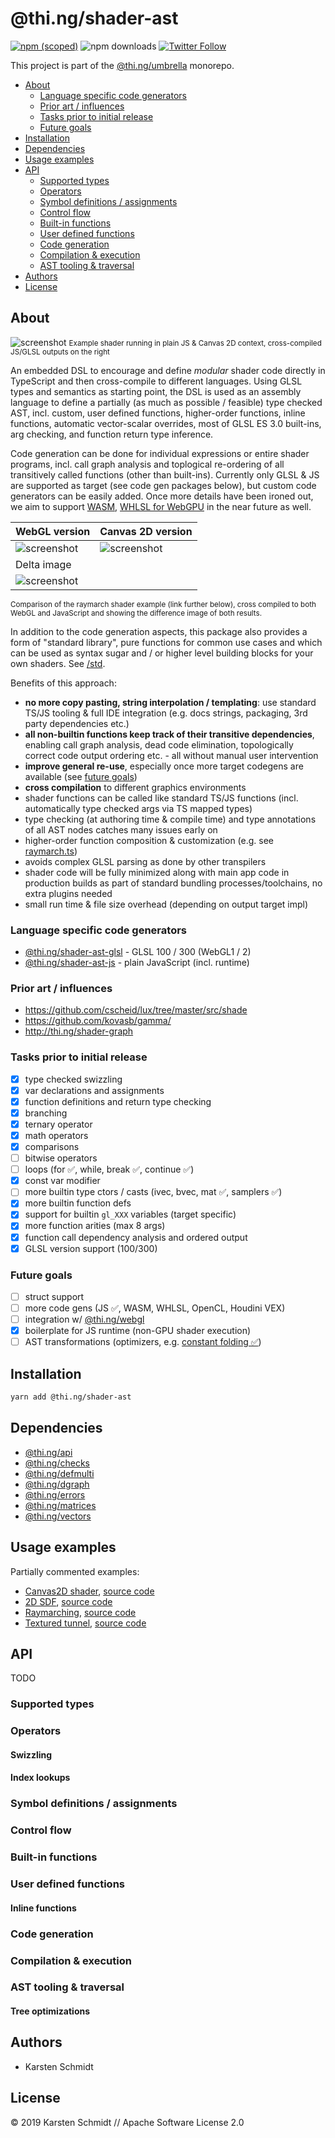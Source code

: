 # @thi.ng/shader-ast

[![npm (scoped)](https://img.shields.io/npm/v/@thi.ng/shader-ast.svg)](https://www.npmjs.com/package/@thi.ng/shader-ast)
![npm downloads](https://img.shields.io/npm/dm/@thi.ng/shader-ast.svg)
[![Twitter Follow](https://img.shields.io/twitter/follow/thing_umbrella.svg?style=flat-square&label=twitter)](https://twitter.com/thing_umbrella)

This project is part of the
[@thi.ng/umbrella](https://github.com/thi-ng/umbrella/) monorepo.

<!-- TOC depthFrom:2 depthTo:3 -->

- [About](#about)
    - [Language specific code generators](#language-specific-code-generators)
    - [Prior art / influences](#prior-art--influences)
    - [Tasks prior to initial release](#tasks-prior-to-initial-release)
    - [Future goals](#future-goals)
- [Installation](#installation)
- [Dependencies](#dependencies)
- [Usage examples](#usage-examples)
- [API](#api)
    - [Supported types](#supported-types)
    - [Operators](#operators)
    - [Symbol definitions / assignments](#symbol-definitions--assignments)
    - [Control flow](#control-flow)
    - [Built-in functions](#built-in-functions)
    - [User defined functions](#user-defined-functions)
    - [Code generation](#code-generation)
    - [Compilation & execution](#compilation--execution)
    - [AST tooling & traversal](#ast-tooling--traversal)
- [Authors](#authors)
- [License](#license)

<!-- /TOC -->

## About

![screenshot](https://raw.githubusercontent.com/thi-ng/umbrella/feature/webgl/assets/screenshots/shader-ast-01.jpg)
<small>Example shader running in plain JS & Canvas 2D context, cross-compiled JS/GLSL outputs on the right</small>

An embedded DSL to encourage and define *modular* shader code directly
in TypeScript and then cross-compile to different languages. Using GLSL
types and semantics as starting point, the DSL is used as an assembly
language to define a partially (as much as possible / feasible) type
checked AST, incl. custom, user defined functions, higher-order
functions, inline functions, automatic vector-scalar overrides, most of
GLSL ES 3.0 built-ins, arg checking, and function return type inference.

Code generation can be done for individual expressions or entire shader
programs, incl. call graph analysis and toplogical re-ordering of all
transitively called functions (other than built-ins). Currently only
GLSL & JS are supported as target (see code gen packages below), but
custom code generators can be easily added. Once more details have been
ironed out, we aim to support [WASM](https://webassembly.org), [WHLSL for
WebGPU](https://github.com/gpuweb/WHLSL) in the near future as well.

| WebGL version                                                                                                        | Canvas 2D version                                                                                                 |
|----------------------------------------------------------------------------------------------------------------------|-------------------------------------------------------------------------------------------------------------------|
| ![screenshot](https://raw.githubusercontent.com/thi-ng/umbrella/feature/webgl/assets/screenshots/raymarch-webgl.jpg) | ![screenshot](https://raw.githubusercontent.com/thi-ng/umbrella/feature/webgl/assets/screenshots/raymarch-2d.jpg) |
| Delta image                                                                                                          |                                                                                                                   |
| ![screenshot](https://raw.githubusercontent.com/thi-ng/umbrella/feature/webgl/assets/screenshots/raymarch-delta.jpg) |                                                                                                                   |

<small>Comparison of the raymarch shader example (link further below), cross compiled to both WebGL and JavaScript and showing the difference image of both results.</small>

In addition to the code generation aspects, this package also provides a
form of "standard library", pure functions for common use cases and
which can be used as syntax sugar and / or higher level building blocks
for your own shaders. See
[/std](https://github.com/thi-ng/umbrella/tree/feature/webgl/packages/shader-ast/src/std/).

Benefits of this approach:

- **no more copy pasting, string interpolation / templating**: use
  standard TS/JS tooling & full IDE integration (e.g. docs strings,
  packaging, 3rd party dependencies etc.)
- **all non-builtin functions keep track of their transitive dependencies**,
  enabling call graph analysis, dead code elimination, topologically
  correct code output ordering etc. - all without manual user intervention
- **improve general re-use**, especially once more target codegens are
  available (see [future goals](#future-goals))
- **cross compilation** to different graphics environments
- shader functions can be called like standard TS/JS functions (incl.
  automatically type checked args via TS mapped types)
- type checking (at authoring time & compile time)
  and type annotations of all AST nodes catches many issues early on
- higher-order function composition & customization (e.g. see
  [raymarch.ts](https://github.com/thi-ng/umbrella/tree/feature/webgl/packages/shader-ast/src/std/raymarch.ts))
- avoids complex GLSL parsing as done by other transpilers
- shader code will be fully minimized along with main app code in
  production builds as part of standard bundling processes/toolchains,
  no extra plugins needed
- small run time & file size overhead (depending on output target impl)

### Language specific code generators

- [@thi.ng/shader-ast-glsl](https://github.com/thi-ng/umbrella/tree/feature/webgl/packages/shader-ast-glsl) - GLSL 100 / 300 (WebGL1 / 2)
- [@thi.ng/shader-ast-js](https://github.com/thi-ng/umbrella/tree/feature/webgl/packages/shader-ast-js) - plain JavaScript (incl. runtime)

### Prior art / influences

- https://github.com/cscheid/lux/tree/master/src/shade
- https://github.com/kovasb/gamma/
- http://thi.ng/shader-graph

### Tasks prior to initial release

- [x] type checked swizzling
- [x] var declarations and assignments
- [x] function definitions and return type checking
- [x] branching
- [x] ternary operator
- [x] math operators
- [x] comparisons
- [ ] bitwise operators
- [ ] loops (for ✅, while, break ✅, continue ✅)
- [x] const var modifier
- [ ] more builtin type ctors / casts (ivec, bvec, mat ✅, samplers ✅)
- [x] more builtin function defs
- [x] support for builtin `gl_XXX` variables (target specific)
- [x] more function arities (max 8 args)
- [x] function call dependency analysis and ordered output
- [x] GLSL version support (100/300)

### Future goals

- [ ] struct support
- [ ] more code gens (JS ✅, WASM, WHLSL, OpenCL, Houdini VEX)
- [ ] integration w/
  [@thi.ng/webgl](https://github.com/thi-ng/umbrella/tree/feature/webgl/packages/webgl)
- [x] boilerplate for JS runtime (non-GPU shader execution)
- [ ] AST transformations (optimizers, e.g. [constant
  folding ✅](https://github.com/thi-ng/umbrella/tree/feature/webgl/packages/shader-ast/src/optimize.ts))

## Installation

```bash
yarn add @thi.ng/shader-ast
```

## Dependencies

- [@thi.ng/api](https://github.com/thi-ng/umbrella/tree/master/packages/api)
- [@thi.ng/checks](https://github.com/thi-ng/umbrella/tree/master/packages/checks)
- [@thi.ng/defmulti](https://github.com/thi-ng/umbrella/tree/master/packages/defmulti)
- [@thi.ng/dgraph](https://github.com/thi-ng/umbrella/tree/master/packages/dgraph)
- [@thi.ng/errors](https://github.com/thi-ng/umbrella/tree/master/packages/errors)
- [@thi.ng/matrices](https://github.com/thi-ng/umbrella/tree/master/packages/matrices)
- [@thi.ng/vectors](https://github.com/thi-ng/umbrella/tree/master/packages/vectors)

## Usage examples

Partially commented examples:

- [Canvas2D shader](https://demo.thi.ng/umbrella/shader-ast-canvas2d/), [source code](https://github.com/thi-ng/umbrella/tree/feature/webgl/examples/shader-ast-canvas2d)
- [2D SDF](https://demo.thi.ng/umbrella/shader-ast-sdf2d/), [source code](https://github.com/thi-ng/umbrella/tree/feature/webgl/examples/shader-ast-sdf2d)
- [Raymarching](https://demo.thi.ng/umbrella/shader-ast-raymarch/), [source code](https://github.com/thi-ng/umbrella/tree/feature/webgl/examples/shader-ast-raymarch)
- [Textured tunnel](https://demo.thi.ng/umbrella/shader-ast-tunnel/), [source code](https://github.com/thi-ng/umbrella/tree/feature/webgl/examples/shader-ast-tunnel)

## API

TODO

### Supported types

### Operators

#### Swizzling

#### Index lookups

### Symbol definitions / assignments

### Control flow

### Built-in functions

### User defined functions

#### Inline functions

### Code generation

### Compilation & execution

### AST tooling & traversal

#### Tree optimizations

## Authors

- Karsten Schmidt

## License

&copy; 2019 Karsten Schmidt // Apache Software License 2.0
